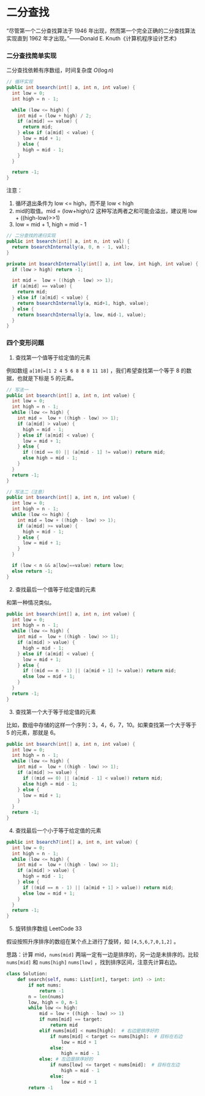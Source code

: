 # 二分查找

“尽管第一个二分查找算法于 1946 年出现，然而第一个完全正确的二分查找算法实现直到 1962 年才出现。”——Donald E. Knuth《计算机程序设计艺术》



### 二分查找简单实现

二分查找依赖有序数组，时间复杂度 $O(\log n)$ 

```java
// 循环实现
public int bsearch(int[] a, int n, int value) {
  int low = 0;
  int high = n - 1;

  while (low <= high) {
    int mid = (low + high) / 2;
    if (a[mid] == value) {
      return mid;
    } else if (a[mid] < value) {
      low = mid + 1;
    } else {
      high = mid - 1;
    }
  }

  return -1;
}
```

注意：

1. 循环退出条件为 low <= high，而不是 low < high
2. mid的取值。mid = (low+high)/2 这种写法两者之和可能会溢出，建议用 low + ((high-low)>>1)
3. low = mid + 1, high = mid - 1

```java
// 二分查找的递归实现
public int bsearch(int[] a, int n, int val) {
  return bsearchInternally(a, 0, n - 1, val);
}

private int bsearchInternally(int[] a, int low, int high, int value) {
  if (low > high) return -1;

  int mid =  low + ((high - low) >> 1);
  if (a[mid] == value) {
    return mid;
  } else if (a[mid] < value) {
    return bsearchInternally(a, mid+1, high, value);
  } else {
    return bsearchInternally(a, low, mid-1, value);
  }
}
```



### 四个变形问题

1. 查找第一个值等于给定值的元素

例如数组 `a[10]=[1 2 4 5 6 8 8 8 11 18]` ，我们希望查找第一个等于 8 的数据，也就是下标是 5 的元素。

```java
// 写法一
public int bsearch(int[] a, int n, int value) {
  int low = 0;
  int high = n - 1;
  while (low <= high) {
    int mid =  low + ((high - low) >> 1);
    if (a[mid] > value) {
      high = mid - 1;
    } else if (a[mid] < value) {
      low = mid + 1;
    } else {
      if ((mid == 0) || (a[mid - 1] != value)) return mid;
      else high = mid - 1;
    }
  }
  return -1;
}

// 写法二（注意）
public int bsearch(int[] a, int n, int value) {
  int low = 0;
  int high = n - 1;
  while (low <= high) {
    int mid = low + ((high - low) >> 1);
    if (a[mid] >= value) {
      high = mid - 1;
    } else {
      low = mid + 1;
    }
  }

  if (low < n && a[low]==value) return low;
  else return -1;
}
```



2. 查找最后一个值等于给定值的元素

和第一种情况类似。

```java
public int bsearch(int[] a, int n, int value) {
  int low = 0;
  int high = n - 1;
  while (low <= high) {
    int mid =  low + ((high - low) >> 1);
    if (a[mid] > value) {
      high = mid - 1;
    } else if (a[mid] < value) {
      low = mid + 1;
    } else {
      if ((mid == n - 1) || (a[mid + 1] != value)) return mid;
      else low = mid + 1;
    }
  }
  return -1;
}
```



3. 查找第一个大于等于给定值的元素

比如，数组中存储的这样一个序列：3，4，6，7，10。如果查找第一个大于等于 5 的元素，那就是 6。

```java
public int bsearch(int[] a, int n, int value) {
  int low = 0;
  int high = n - 1;
  while (low <= high) {
    int mid =  low + ((high - low) >> 1);
    if (a[mid] >= value) {
      if ((mid == 0) || (a[mid - 1] < value)) return mid;
      else high = mid - 1;
    } else {
      low = mid + 1;
    }
  }
  return -1;
}
```



4. 查找最后一个小于等于给定值的元素

```java
public int bsearch7(int[] a, int n, int value) {
  int low = 0;
  int high = n - 1;
  while (low <= high) {
    int mid =  low + ((high - low) >> 1);
    if (a[mid] > value) {
      high = mid - 1;
    } else {
      if ((mid == n - 1) || (a[mid + 1] > value)) return mid;
      else low = mid + 1;
    }
  }
  return -1;
}
```



5. 旋转排序数组 LeetCode 33

假设按照升序排序的数组在某个点上进行了旋转，如 `[4,5,6,7,0,1,2]` 。

思路：计算 mid，`nums[mid]` 两端一定有一边是排序的，另一边是未排序的。比较 `nums[mid]` 和 `nums[high]` `nums[low]` ，找到排序区间，注意先计算右边。

```python
class Solution:
    def search(self, nums: List[int], target: int) -> int:
        if not nums:
            return -1
        n = len(nums)
        low, high = 0, n-1
        while low <= high:
            mid = low + ((high - low) >> 1)
            if nums[mid] == target:
                return mid
            elif nums[mid] < nums[high]:  # 右边是排序好的
                if nums[mid] < target <= nums[high]:  # 目标在右边
                    low = mid + 1
                else:
                    high = mid - 1
            else: # 左边是排序好的
                if nums[low] <= target < nums[mid]:  # 目标在左边
                    high = mid - 1
                else:
                    low = mid + 1
        return -1
```

